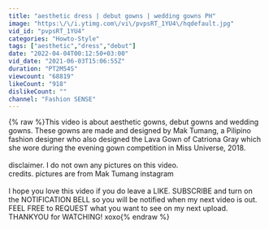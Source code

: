 ```yaml
---
title: "aesthetic dress | debut gowns | wedding gowns PH"
image: "https:\/\/i.ytimg.com\/vi\/pvpsRT_1YU4\/hqdefault.jpg"
vid_id: "pvpsRT_1YU4"
categories: "Howto-Style"
tags: ["aesthetic","dress","debut"]
date: "2022-04-04T00:12:50+03:00"
vid_date: "2021-06-03T15:06:55Z"
duration: "PT2M54S"
viewcount: "68819"
likeCount: "918"
dislikeCount: ""
channel: "Fashion SENSE"
---
```

{% raw %}This video is about aesthetic gowns, debut gowns and wedding gowns. These gowns are made and designed by Mak Tumang, a Pilipino fashion designer who also designed the Lava Gown of Catriona Gray which she wore during the  evening gown competition in Miss Universe, 2018.<br /><br />disclaimer. I do not own any pictures on this video. <br />credits. pictures are from Mak Tumang instagram<br /><br />I hope you love this video if you do leave a LIKE. SUBSCRIBE and turn on the NOTIFICATION BELL so you will be notified when my next video is out. FEEL FREE to REQUEST what you want to see on my next upload. THANKYOU for WATCHING! xoxo{% endraw %}
